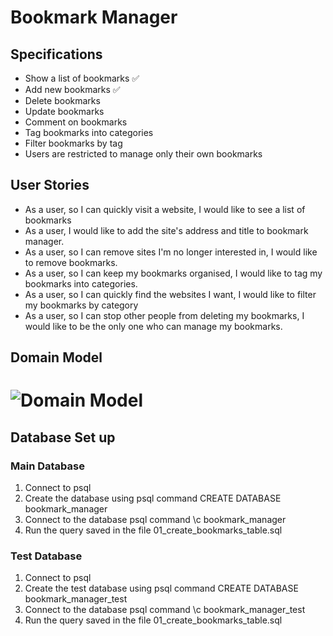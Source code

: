 # Bookmark Manager

## Specifications

* Show a list of bookmarks ✅
* Add new bookmarks ✅
* Delete bookmarks
* Update bookmarks
* Comment on bookmarks
* Tag bookmarks into categories
* Filter bookmarks by tag
* Users are restricted to manage only their own bookmarks

## User Stories 
* As a user, so I can quickly visit a website, I would like to see a list of bookmarks
* As a user, I would like to add the site's address and title to bookmark manager.
* As a user, so I can remove sites I'm no longer interested in, I would like to remove bookmarks. 
* As a user, so I can keep my bookmarks organised, I would like to tag my bookmarks into categories. 
* As a user, so I can quickly find the websites I want, I would like to filter my bookmarks by category
* As a user, so I can stop other people from deleting my bookmarks, I would like to be the only one who can manage my bookmarks. 

## Domain Model

# ![Domain Model](https://github.com/sabrinalord/bookmark_manager/blob/main/screenshot/model_shows_bookmark_list.png)

## Database Set up

### Main Database

1. Connect to psql
2. Create the database using psql command CREATE DATABASE bookmark_manager
3. Connect to the database psql command \c bookmark_manager
4. Run the query saved in the file 01_create_bookmarks_table.sql

### Test Database

1. Connect to psql
2. Create the test database using psql command CREATE DATABASE bookmark_manager_test
3. Connect to the database psql command \c bookmark_manager_test
4. Run the query saved in the file 01_create_bookmarks_table.sql